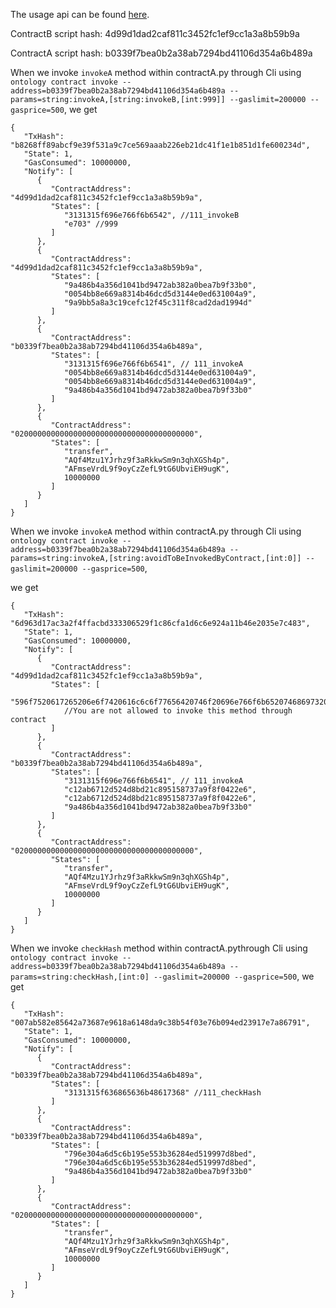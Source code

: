 The usage api can be found [here](https://apidoc.ont.io/smartcontract/#executionengine-entryscripthash).

ContractB script hash: 4d99d1dad2caf811c3452fc1ef9cc1a3a8b59b9a

ContractA script hash: b0339f7bea0b2a38ab7294bd41106d354a6b489a


When we invoke ```invokeA``` method within contractA.py through Cli using
```ontology contract invoke --address=b0339f7bea0b2a38ab7294bd41106d354a6b489a --params=string:invokeA,[string:invokeB,[int:999]] --gaslimit=200000 --gasprice=500```,
we get

```
{
   "TxHash": "b8268ff89abcf9e39f531a9c7ce569aaab226eb21dc41f1e1b851d1fe600234d",
   "State": 1,
   "GasConsumed": 10000000,
   "Notify": [
      {
         "ContractAddress": "4d99d1dad2caf811c3452fc1ef9cc1a3a8b59b9a",
         "States": [
            "3131315f696e766f6b6542", //111_invokeB
            "e703" //999
         ]
      },
      {
         "ContractAddress": "4d99d1dad2caf811c3452fc1ef9cc1a3a8b59b9a",
         "States": [
            "9a486b4a356d1041bd9472ab382a0bea7b9f33b0",
            "0054bb8e669a8314b46dcd5d3144e0ed631004a9",
            "9a9bb5a8a3c19cefc12f45c311f8cad2dad1994d"
         ]
      },
      {
         "ContractAddress": "b0339f7bea0b2a38ab7294bd41106d354a6b489a",
         "States": [
            "3131315f696e766f6b6541", // 111_invokeA
            "0054bb8e669a8314b46dcd5d3144e0ed631004a9",
            "0054bb8e669a8314b46dcd5d3144e0ed631004a9",
            "9a486b4a356d1041bd9472ab382a0bea7b9f33b0"
         ]
      },
      {
         "ContractAddress": "0200000000000000000000000000000000000000",
         "States": [
            "transfer",
            "AQf4Mzu1YJrhz9f3aRkkwSm9n3qhXGSh4p",
            "AFmseVrdL9f9oyCzZefL9tG6UbviEH9ugK",
            10000000
         ]
      }
   ]
}
```

When we invoke ```invokeA``` method within contractA.py through Cli using
```ontology contract invoke --address=b0339f7bea0b2a38ab7294bd41106d354a6b489a --params=string:invokeA,[string:avoidToBeInvokedByContract,[int:0]] --gaslimit=200000 --gasprice=500```,

we get

```
{
   "TxHash": "6d963d17ac3a2f4ffacbd333306529f1c86cfa1d6c6e924a11b46e2035e7c483",
   "State": 1,
   "GasConsumed": 10000000,
   "Notify": [
      {
         "ContractAddress": "4d99d1dad2caf811c3452fc1ef9cc1a3a8b59b9a",
         "States": [
            "596f7520617265206e6f7420616c6c6f77656420746f20696e766f6b652074686973206d6574686f64207468726f75676820636f6e7472616374" 
            //You are not allowed to invoke this method through contract
         ]
      },
      {
         "ContractAddress": "b0339f7bea0b2a38ab7294bd41106d354a6b489a",
         "States": [
            "3131315f696e766f6b6541", // 111_invokeA
            "c12ab6712d524d8bd21c895158737a9f8f0422e6",
            "c12ab6712d524d8bd21c895158737a9f8f0422e6",
            "9a486b4a356d1041bd9472ab382a0bea7b9f33b0"
         ]
      },
      {
         "ContractAddress": "0200000000000000000000000000000000000000",
         "States": [
            "transfer",
            "AQf4Mzu1YJrhz9f3aRkkwSm9n3qhXGSh4p",
            "AFmseVrdL9f9oyCzZefL9tG6UbviEH9ugK",
            10000000
         ]
      }
   ]
}
```



When we invoke ```checkHash``` method within contractA.pythrough Cli using
```ontology contract invoke --address=b0339f7bea0b2a38ab7294bd41106d354a6b489a --params=string:checkHash,[int:0] --gaslimit=200000 --gasprice=500```,
we get


```
{
   "TxHash": "007ab582e85642a73687e9618a6148da9c38b54f03e76b094ed23917e7a86791",
   "State": 1,
   "GasConsumed": 10000000,
   "Notify": [
      {
         "ContractAddress": "b0339f7bea0b2a38ab7294bd41106d354a6b489a",
         "States": [
            "3131315f636865636b48617368" //111_checkHash
         ]
      },
      {
         "ContractAddress": "b0339f7bea0b2a38ab7294bd41106d354a6b489a",
         "States": [
            "796e304a6d5c6b195e553b36284ed519997d8bed",
            "796e304a6d5c6b195e553b36284ed519997d8bed",
            "9a486b4a356d1041bd9472ab382a0bea7b9f33b0"
         ]
      },
      {
         "ContractAddress": "0200000000000000000000000000000000000000",
         "States": [
            "transfer",
            "AQf4Mzu1YJrhz9f3aRkkwSm9n3qhXGSh4p",
            "AFmseVrdL9f9oyCzZefL9tG6UbviEH9ugK",
            10000000
         ]
      }
   ]
}                                                                          
```


